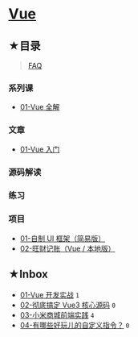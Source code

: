# [Vue](https://github.com/ppambler/vue)

## ★目录

> [FAQ](./faq.md)

### 系列课

- [01-Vue 全解](./01/README.md)

### 文章

- [01-Vue 入门](./vue/01.md)

### 源码解读

### 练习

### 项目

- [01-自制 UI 框架（简易版）](./06/README.md)
- [02-旺财记账（Vue / 本地版）](./04/README.md)

## ★Inbox

- [01-Vue 开发实战](./05/README.md) `1`
- [02-彻底搞定 Vue3 核心源码](./02/README.md) `0`
- [03-小米商城前端实践](./07/README.md) `4`
- [04-有哪些好玩儿的自定义指令？](./03/README.md) `0`
